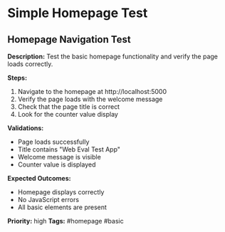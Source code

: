 # Simple Homepage Test

## Homepage Navigation Test

**Description:**
Test the basic homepage functionality and verify the page loads correctly.

**Steps:**
1. Navigate to the homepage at http://localhost:5000
2. Verify the page loads with the welcome message
3. Check that the page title is correct
4. Look for the counter value display

**Validations:**
- Page loads successfully
- Title contains "Web Eval Test App"
- Welcome message is visible
- Counter value is displayed

**Expected Outcomes:**
- Homepage displays correctly
- No JavaScript errors
- All basic elements are present

**Priority:** high
**Tags:** #homepage #basic

